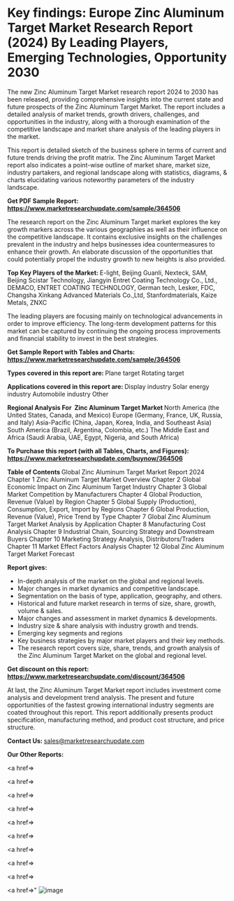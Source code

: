 # Key findings: Europe Zinc Aluminum Target Market Research Report (2024) By Leading Players, Emerging Technologies, Opportunity 2030

The new Zinc Aluminum Target Market research report 2024 to 2030 has been released, providing comprehensive insights into the current state and future prospects of the Zinc Aluminum Target Market. The report includes a detailed analysis of market trends, growth drivers, challenges, and opportunities in the industry, along with a thorough examination of the competitive landscape and market share analysis of the leading players in the market.

This report is detailed sketch of the business sphere in terms of current and future trends driving the profit matrix. The Zinc Aluminum Target Market report also indicates a point-wise outline of market share, market size, industry partakers, and regional landscape along with statistics, diagrams, &amp; charts elucidating various noteworthy parameters of the industry landscape.

<strong><b>Get PDF Sample Report: <a href=https://www.marketresearchupdate.com/sample/364506>https://www.marketresearchupdate.com/sample/364506</a></b></strong>

The research report on the Zinc Aluminum Target market explores the key growth markers across the various geographies as well as their influence on the competitive landscape. It contains exclusive insights on the challenges prevalent in the industry and helps businesses idea countermeasures to enhance their growth. An elaborate discussion of the opportunities that could potentially propel the industry growth to new heights is also provided.

<strong><b>Top Key Players of the Market:
</b></strong>E-light, Beijing Guanli, Nexteck, SAM, Beijing Scistar Technology, Jiangyin Entret Coating Technology Co., Ltd., DEMACO, ENTRET COATING TECHNOLOGY, German tech, Lesker, FDC, Changsha Xinkang Advanced Materials Co.,Ltd, Stanfordmaterials, Kaize Metals, ZNXC<strong><b>
</b></strong>

The leading players are focusing mainly on technological advancements in order to improve efficiency. The long-term development patterns for this market can be captured by continuing the ongoing process improvements and financial stability to invest in the best strategies.

<strong><b>Get Sample Report with Tables and Charts: <a href=https://www.marketresearchupdate.com/sample/364506>https://www.marketresearchupdate.com/sample/364506</a></b></strong>

<strong><b>Types covered in this report are:
</b></strong>Plane target
Rotating target<strong><b>
</b></strong>

<strong><b>Applications covered in this report are:
</b></strong>Display industry
Solar energy industry
Automobile industry
Other<strong><b>
</b></strong>

<strong><b>Regional Analysis For  Zinc Aluminum Target Market</b></strong><strong><b>
</b></strong>North America (the United States, Canada, and Mexico)
Europe (Germany, France, UK, Russia, and Italy)
Asia-Pacific (China, Japan, Korea, India, and Southeast Asia)
South America (Brazil, Argentina, Colombia, etc.)
The Middle East and Africa (Saudi Arabia, UAE, Egypt, Nigeria, and South Africa)

<strong><b>To Purchase this report (with all Tables, Charts, and Figures): <a href=https://www.marketresearchupdate.com/buynow/364506>https://www.marketresearchupdate.com/buynow/364506</a></b></strong>

<strong><b>Table of Contents</b></strong><strong><b>
</b></strong>Global Zinc Aluminum Target Market Report 2024
Chapter 1 Zinc Aluminum Target Market Overview
Chapter 2 Global Economic Impact on Zinc Aluminum Target Industry
Chapter 3 Global Market Competition by Manufacturers
Chapter 4 Global Production, Revenue (Value) by Region
Chapter 5 Global Supply (Production), Consumption, Export, Import by Regions
Chapter 6 Global Production, Revenue (Value), Price Trend by Type
Chapter 7 Global Zinc Aluminum Target Market Analysis by Application
Chapter 8 Manufacturing Cost Analysis
Chapter 9 Industrial Chain, Sourcing Strategy and Downstream Buyers
Chapter 10 Marketing Strategy Analysis, Distributors/Traders
Chapter 11 Market Effect Factors Analysis
Chapter 12 Global Zinc Aluminum Target Market Forecast

<strong><b>Report gives:</b></strong>

- In-depth analysis of the market on the global and regional levels.
- Major changes in market dynamics and competitive landscape.
- Segmentation on the basis of type, application, geography, and others.
- Historical and future market research in terms of size, share, growth, volume &amp; sales.
- Major changes and assessment in market dynamics &amp; developments.
- Industry size &amp; share analysis with industry growth and trends.
- Emerging key segments and regions
- Key business strategies by major market players and their key methods.
- The research report covers size, share, trends, and growth analysis of the Zinc Aluminum Target Market on the global and regional level.

<strong><b>Get discount on this report: <a href=https://www.marketresearchupdate.com/discount/364506>https://www.marketresearchupdate.com/discount/364506</a></b></strong>

At last, the Zinc Aluminum Target Market report includes investment come analysis and development trend analysis. The present and future opportunities of the fastest growing international industry segments are coated throughout this report. This report additionally presents product specification, manufacturing method, and product cost structure, and price structure.

<strong><b>Contact Us:
</b></strong>sales@marketresearchupdate.com

<strong>Our Other Reports:</strong>

<a href=></a>

<a href=></a>

<a href=></a>

<a href=></a>

<a href=></a>

<a href=></a>

<a href=></a>

<a href=></a>

<a href=></a>

<a href=></a>"
![image](https://github.com/Gayatrikarjule/Market-Analysis-360/assets/97346546/9660ebb3-c6b4-427a-839c-e58fc418c777)
